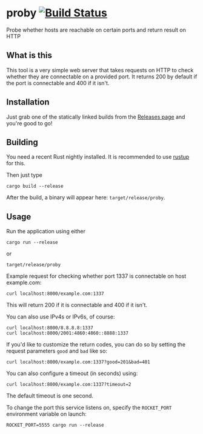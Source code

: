 # proby [![Build Status](https://travis-ci.com/svenstaro/proby.svg?branch=master)](https://travis-ci.com/svenstaro/proby)
Probe whether hosts are reachable on certain ports and return result on HTTP

## What is this

This tool is a very simple web server that takes requests on HTTP to check
whether they are connectable on a provided port. It returns 200 by default if
the port is connectable and 400 if it isn't.

## Installation

Just grab one of the statically linked builds from the [Releases
page](https://github.com/svenstaro/proby/releases) and you're good to go!

## Building

You need a recent Rust nightly installed. It is recommended to use
[rustup](https://github.com/rust-lang-nursery/rustup.rs) for this.

Then just type

    cargo build --release

After the build, a binary will appear here: `target/release/proby`.

## Usage

Run the application using either

    cargo run --release

or

    target/release/proby

Example request for checking whether port 1337 is connectable on host example.com:

    curl localhost:8000/example.com:1337

This will return 200 if it is connectable and 400 if it isn't.

You can also use IPv4s or IPv6s, of course:

    curl localhost:8000/8.8.8.8:1337
    curl localhost:8000/2001:4860:4860::8888:1337

If you'd like to customize the return codes, you can do so by setting the
request parameters `good` and `bad` like so:

    curl localhost:8000/example.com:1337?good=201&bad=401

You can also configure a timeout (in seconds) using:

    curl localhost:8000/example.com:1337?timeout=2

The default timeout is one second.

To change the port this service listens on, specify the `ROCKET_PORT` environment
variable on launch:

    ROCKET_PORT=5555 cargo run --release

